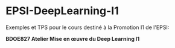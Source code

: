 # EPSI-DeepLearning-I1

Exemples et TPS pour le cours destiné à la Promotion I1 de l'EPSI:

**BDOE827	Atelier Mise en œuvre du Deep Learning I1**

